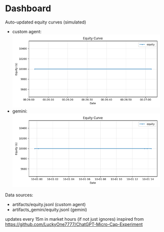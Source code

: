 # Dashboard

Auto-updated equity curves (simulated)

- custom agent: ![Equity Curve](artifacts/equity.png?v=7e9a966)
- gemini: ![Equity Curve (Gemini)](artifacts_gemini/equity.png?v=7e9a966)

Data sources:
- artifacts/equity.jsonl (custom agent)
- artifacts_gemini/equity.jsonl (gemini)

updates every 15m in market hours (if not just ignores)
inspired from https://github.com/LuckyOne7777/ChatGPT-Micro-Cap-Experiment